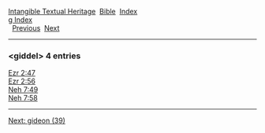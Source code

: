 [Intangible Textual Heritage](../../index)  [Bible](../index) 
[Index](index)   
[g Index](_g_)  
  [Previous](c04739)  [Next](c04741) 

------------------------------------------------------------------------

### &lt;giddel&gt; 4 entries

[Ezr 2:47](../kjv/ezr002.htm#047)  
[Ezr 2:56](../kjv/ezr002.htm#056)  
[Neh 7:49](../kjv/neh007.htm#049)  
[Neh 7:58](../kjv/neh007.htm#058)  

------------------------------------------------------------------------

[Next: gideon (39)](c04741)
